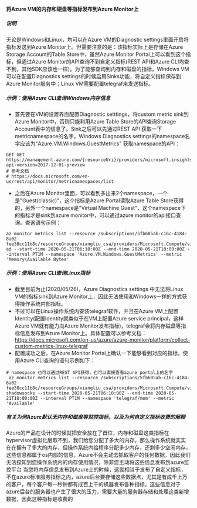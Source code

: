 #### 将Azure VM的内存和硬盘等指标发布到Azure Monitor上
##### 说明
无论是Windows和Linux，均可以在Azure VM的Diagnostic settings里面开启将指标发送到Azure Monitor上。但需要注意的是：该指标实际上是存储在Azure Storage Account的Table Store中，虽然Azure Monitor Portal上可以看到这个指标，但通过Azure Monitor的API查询不到自定义指标(REST API和Azure CLI均查不到，其他SDK应该也一样)。为了能够查询到内存和磁盘的指标，Windows VM可以在配置Diagnostics settings的时候启用Sinks功能，将自定义指标保存到Azure Monitor服务中；Linux VM需要配置telegraf来发送指标。

##### 示例：使用Azure CLI查询Windows内存信息
* 首先要在VM的设置界面配置Diagnostic setttings，将custom metric sink到Azure Monitor中，否则只能利用Azure Table Store的API查询Storage Account表中的信息了。Sink之后可以先通过REST API 获取一下metricnamespace的名字，Windows Diagnostics settings的namespace名字应该为"Azure.VM.Windows.GuestMetrics"
获取namespace的API：
```
GET GET https://management.azure.com/{resourceUri}/providers/microsoft.insights/metricNamespaces?api-version=2017-12-01-preview
# 参考文档
# https://docs.microsoft.com/en-us/rest/api/monitor/metricnamespaces/list
```
* 之后在Azure Monitor里面，可以看到多出来2个namespace，一个是"Guest(classic)"，这个指标是Azure Portal读取Azure Table Store获得的，另外一个namespace是"Virtual Machine Guest"，这个namespace下的指标才是sink到azure monitor中，可以通过azure monitor的api接口查询。查询语句示例：
```
az monitor metrics list --resource /subscriptions/5fb605ab-c16c-4184-8a02-fee38cc11b8c/resourceGroups/xiangliu_csa/providers/Microsoft.Compute/virtualMachines/win-ad --start-time 2020-05-21T06:10:00Z --end-time 2020-05-21T10:00:00Z --interval PT1M --namespace 'Azure.VM.Windows.GuestMetrics' --metric 'Memory\Available Bytes'
```
##### 示例：使用Azure CLI查询Linux指标
* 截至目前为止(2020/05/26)，Azure Diagnostics settings 中无法将Linux VM的指标sink到Azure Monitor上，因此无法使用和Windows一样的方式获得操作系统内部指标。
* 不过可以在Linux操作系统内安装telegraf软件，并且在Azure VM上配置Identity(配置Identity就类似于在VM上配置Azure service principal，这样Azure VM就有能力向Azure Monitor发布指标)，telegraf会将内存磁盘等指标信息发布到Azure Monitor上。具体配置可以参考文档：https://docs.microsoft.com/en-us/azure/azure-monitor/platform/collect-custom-metrics-linux-telegraf
* 配置成功之后，在Azure Monitor Portal上确认一下能够看到对应的指标，使用Azure CLI查询的语句示例如下：
```
# namespace 也可以通过REST API获得，也可以直接查看azure portal上的名字
 az monitor metrics list --resource /subscriptions/5fb605ab-c16c-4184-8a02-fee38cc11b8c/resourceGroups/xiangliu_csa/providers/Microsoft.Compute/virtualMachines/xiangliu-shadowsocks --start-time 2020-05-21T06:10:00Z --end-time 2020-05-21T10:00:00Z --interval PT1M --namespace 'telegraf/mem' --metric 'Available'
```



##### 有关为何Azure默认无内存和磁盘等监控指标，以及为何自定义指标收费的解释
Azure的产品在设计的时候就把安全放在了首位，内存和磁盘这类指标在hypervisor虚拟化层取不到，我们给您分配了多大的内存，那么操作系统就实实在在拥有了多大的内存，但操作系统内给程序分配多少内存，还剩多少空闲内存，这些信息都属于os内部的信息，Azure不会主动去抓取客户的任何数据，因此我们无法探知到您操作系统内的内存使用情况，除非您主动将这些信息发布到azure监控平台
当您将内存信息发布到Azure上的时候，这就相当于发布了自定义指标，不在azure标准服务指标之内，azure后台要存储这些数据点，尤其是有成千上万的客户，每个客户每一秒钟都有成百上千的机器发布各种指标，这些信息对于azure后台的服务器也产生了很大的压力，需要大量的服务器存储和处理这类新增数据，因此这种指标是收费的